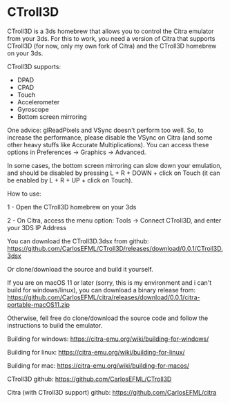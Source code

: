 # CTroll3D

CTroll3D is a 3ds homebrew that allows you to control the Citra emulator from your 3ds.
For this to work, you need a version of Citra that supports CTroll3D (for now, only my own fork of Citra) and the CTroll3D homebrew on your 3ds.

CTroll3D supports:

- DPAD
- CPAD
- Touch
- Accelerometer
- Gyroscope
- Bottom screen mirroring

One advice: glReadPixels and VSync doesn't perform too well. So, to increase  the performance, please disable the VSync on Citra (and some other heavy stuffs like Accurate Multiplications). You can access these options in Preferences -> Graphics -> Advanced.

In some cases, the bottom screen mirroring can slow down your emulation, and should be disabled by pressing L + R + DOWN + click on Touch (it can be enabled by L + R + UP + click on Touch).



How to use:

1 - Open the CTroll3D homebrew on your 3ds

2 - On Citra, access the menu option: Tools -> Connect CTroll3D, and enter your 3DS IP Address 


You can download the CTroll3D.3dsx from github: https://github.com/CarlosEFML/CTroll3D/releases/download/0.0.1/CTroll3D.3dsx

Or clone/download the source and build it yourself.

If you are on macOS 11 or later (sorry, this is my environment and i can't build for windows/linux), you can download a binary release from: https://github.com/CarlosEFML/citra/releases/download/0.0.1/citra-portable-macOS11.zip

Otherwise, fell free do clone/download the source code and follow the instructions to build the emulator.

Building for windows: https://citra-emu.org/wiki/building-for-windows/

Building for linux: https://citra-emu.org/wiki/building-for-linux/

Building for mac: https://citra-emu.org/wiki/building-for-macos/



CTroll3D github: https://github.com/CarlosEFML/CTroll3D

Citra (with CTroll3D support) github: https://github.com/CarlosEFML/citra


